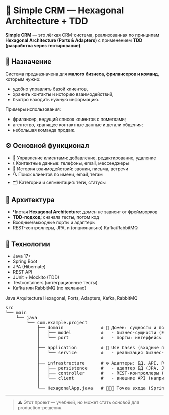 # 🧠 Simple CRM — Hexagonal Architecture + TDD

**Simple CRM** — это лёгкая CRM-система, реализованная по принципам **Hexagonal Architecture (Ports & Adapters)** с применением **TDD (разработка через тестирование)**.

## 🎯 Назначение

Система предназначена для **малого бизнеса, фрилансеров и команд**, которым нужно:
- удобно управлять базой клиентов,
- хранить контакты и историю взаимодействий,
- быстро находить нужную информацию.

Примеры использования:
- фрилансер, ведущий список клиентов с пометками;
- агентство, хранящее контактные данные и детали общения;
- небольшая команда продаж.

## ⚙️ Основной функционал

- 👤 Управление клиентами: добавление, редактирование, удаление
- 📞 Контактные данные: телефоны, email, мессенджеры
- 📝 История взаимодействий: звонки, письма, встречи
- 🔍 Поиск клиентов по имени, email, тегам
- 🗂️ Категории и сегментация: теги, статусы

## 🧱 Архитектура

- Чистая **Hexagonal Architecture**: домен не зависит от фреймворков
- **TDD-подход**: сначала тесты, потом код
- Входные/выходные порты и адаптеры
- REST-контроллеры, JPA, и (опционально) Kafka/RabbitMQ

## 🧪 Технологии

- Java 17+
- Spring Boot
- JPA (Hibernate)
- REST API
- JUnit + Mockito (TDD)
- Testcontainers (интеграционные тесты)
- Kafka или RabbitMQ (по желанию)

Java Arquitectura Hexagonal, Ports, Adapters, Kafka, RabbitMQ
<pre>
src
└── main
    └── java
        └── com.example.project
            ├── domain              # 🧠 Домен: сущности и порты (интерфейсы)
            │   ├── model           #   - бизнес-сущности (Entity/ValueObject)
            │   └── port            #   - порты: интерфейсы входные/выходные
            │
            ├── application         # 📘 Use Cases (входные порты + сервисы)
            │   └── service         #   - реализация бизнес-логики
            │
            ├── infrastructure      # ⚙️ Адаптеры: БД, API, REST, Kafka и т.д.
            │   ├── persistence     #   - адаптер БД (JPA, JDBC и т.п.)
            │   ├── controller      #   - REST-контроллеры (входные адаптеры)
            │   └── client          #   - внешние API (например, REST clients)
            │
            └── HexagonalApp.java   # 🚀🇪🇸 Точка входа (Spring Boot)
</pre>
---

> ⚠️ Этот проект — учебный, но может стать основой для production-решения.

